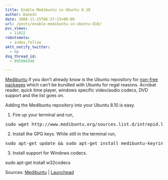 ```yaml
---
title: Enable Medibuntu in Ubuntu 8.10
author: Danesh
date: 2008-11-25T06:37:13+00:00
url: /posts/enable-medibuntu-in-ubuntu-810/
pvc_views:
  - 11822
robotsmeta:
  - index,follow
aktt_notify_twitter:
  - no
dsq_thread_id:
  - 895984348

---
```

[Medibuntu][1] if you don&#8217;t already know is the Ubuntu repository for [non-free][2] [packages][3] which can&#8217;t be bundled with Ubuntu for regal reasons. Acrobat reader, quick time player, windows specific video/audio codecs, DVD support and the list goes on.

Adding the Medibuntu repository into your Ubuntu 8.10 is easy.

1. Fire up your terminal and run,

<pre>sudo wget http://www.medibuntu.org/sources.list.d/intrepid.list --output-document=/etc/apt/sources.list.d/medibuntu.list</pre>

2. Install the GPG keys. While still in the terminal run,

<pre>sudo apt-get update && sudo apt-get install medibuntu-keyring && sudo apt-get update</pre>

3. Install support for Windows codecs.

sudo apt-get install w32codecs

Sources: [Medibuntu][2] | [Launchpad][4]

 [1]: http://www.medibuntu.org/
 [2]: https://help.ubuntu.com/community/Medibuntu
 [3]: http://packages.medibuntu.org/
 [4]: https://launchpad.net/medibuntu/